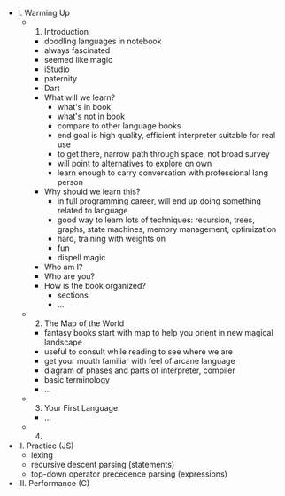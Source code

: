- I. Warming Up
  - 1. Introduction
      - doodling languages in notebook
      - always fascinated
      - seemed like magic
      - iStudio
      - paternity
      - Dart
    - What will we learn?
      - what's in book
      - what's not in book
      - compare to other language books
      - end goal is high quality, efficient interpreter suitable for real use
      - to get there, narrow path through space, not broad survey
      - will point to alternatives to explore on own
      - learn enough to carry conversation with professional lang person
    - Why should we learn this?
      - in full programming career, will end up doing something related to
        language
      - good way to learn lots of techniques: recursion, trees, graphs, state
        machines, memory management, optimization
      - hard, training with weights on
      - fun
      - dispell magic
    - Who am I?
    - Who are you?
    - How is the book organized?
      - sections
      - ...
  - 2. The Map of the World
    - fantasy books start with map to help you orient in new magical landscape
    - useful to consult while reading to see where we are
    - get your mouth familiar with feel of arcane language
    - diagram of phases and parts of interpreter, compiler
    - basic terminology
    - ...
  - 3. Your First Language
    - ...
  - 4.
- II. Practice (JS)
  - lexing
  - recursive descent parsing (statements)
  - top-down operator precedence parsing (expressions)
- III. Performance (C)
